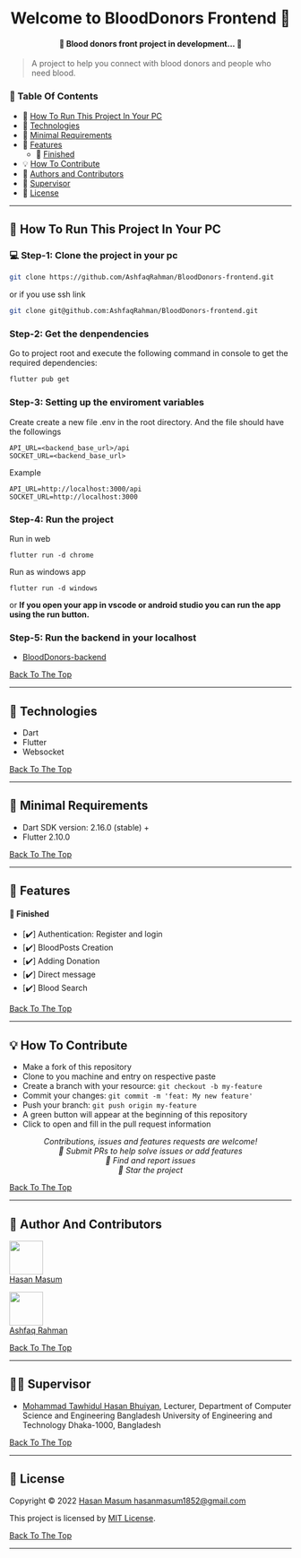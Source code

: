 <h1 id="title" align="center">Welcome to BloodDonors Frontend 👋</h1>

<h4 align="center">🚧 Blood donors front project in development... 🚧</h4>

> A project to help you connect with blood donors and people who need blood.

### 🔖 Table Of Contents

- 🤔 [How To Run This Project In Your PC](#how-to-run)
- 🚀 [Technologies](#technologies)
- 🌱 [Minimal Requirements](#minimal-requirements)
- 🎊 [Features](#features)
  - 🎇 [Finished](#features-finished)
- 💡 [How To Contribute](#how-to-contribute)
- 🤗 [Authors and Contributors](#contributors)
- 👤 [Supervisor](#supervisor)
- 🔏 [License](#license)

---

<h2 id="how-to-run">🤔 How To Run This Project In Your PC</h2>

### 💻 Step-1: Clone the project in your pc

```sh
git clone https://github.com/AshfaqRahman/BloodDonors-frontend.git
```
or if you use ssh link
```sh
git clone git@github.com:AshfaqRahman/BloodDonors-frontend.git
```

### Step-2: Get the denpendencies

Go to project root and execute the following command in console to get the required dependencies: 
```sh
flutter pub get 
```  

### Step-3: Setting up the enviroment variables
Create create a new file .env in the root directory. And the file should have the followings

```
API_URL=<backend_base_url>/api
SOCKET_URL=<backend_base_url>
```

Example
```
API_URL=http://localhost:3000/api
SOCKET_URL=http://localhost:3000
```

### Step-4: Run the project 

Run in web
```
flutter run -d chrome
```
Run as windows app

```
flutter run -d windows
```

or __If you open your app in vscode or android studio you can run the app using the run button.__ 

### Step-5: Run the backend in your localhost

- [BloodDonors-backend](https://github.com/hmasum52/BloodDonors-backend)

[Back To The Top](#title)

---

<h2 id="technologies">🚀 Technologies</h2>

- Dart
- Flutter
- Websocket

[Back To The Top](#title)

---

<h2 id="minimal-requirements">🌱 Minimal Requirements</h2>

- Dart SDK version: 2.16.0 (stable) + 
- Flutter 2.10.0

[Back To The Top](#title)

---

<h2 id="features">🎊 Features</h2>

<h4 id="features-finished">🎇 Finished</h4>

- [✔️] Authentication: Register and login
- [✔️] BloodPosts Creation
- [✔️] Adding Donation
- [✔️] Direct message
- [✔️] Blood Search


[Back To The Top](#title)

---

<h2 id="how-to-contribute">💡 How To Contribute</h2>

- Make a fork of this repository
- Clone to you machine and entry on respective paste
- Create a branch with your resource: `git checkout -b my-feature`
- Commit your changes: `git commit -m 'feat: My new feature'`
- Push your branch: `git push origin my-feature`
- A green button will appear at the beginning of this repository
- Click to open and fill in the pull request information

<p align="center">
<i>Contributions, issues and features requests are welcome!</i><br />
<i>📮 Submit PRs to help solve issues or add features</i><br />
<i>🐛 Find and report issues</i><br />
<i>🌟 Star the project</i><br />
</p>

[Back To The Top](#title)

---

<h2 id="contributors">👤 Author And Contributors</h2>

<p>

<a href="https://github.com/hmasum52"><img width="60" src="https://avatars.githubusercontent.com/u/55390870?v=4"/>  
<a href="https://github.com/hmasum52">Hasan Masum</a>  

<a href="https://github.com/AshfaqRahman"><img width="60" src="https://avatars.githubusercontent.com/u/76648582?v=4"/>  
<a href="https://github.com/AshfaqRahman">Ashfaq Rahman</a>

</p>

[Back To The Top](#title)

---

<h2 id="supervisor">👨‍💻 Supervisor</h2>

- [Mohammad Tawhidul Hasan Bhuiyan](https://cse.buet.ac.bd/faculty/facdetail.php?id=tawhid), Lecturer, Department of Computer Science and Engineering Bangladesh University of Engineering and Technology Dhaka-1000, Bangladesh

[Back To The Top](#title)

---

<h2 id="license">🔏 License</h2>

Copyright © 2022 [Hasan Masum <hasanmasum1852@gmail.com>](https://github.com/hmasum52)

This project is licensed by [MIT License](https://api.github.com/licenses/mit).

[Back To The Top](#title)

---


<!-- // resolve xmlhttprequest
https://stackoverflow.com/questions/67253808/xmlhttprequest-error-while-using-http-post-flutter-web -->
<!-- 
https://github.com/zubairehman/flutter-boilerplate-project/blob/master/README.md -->